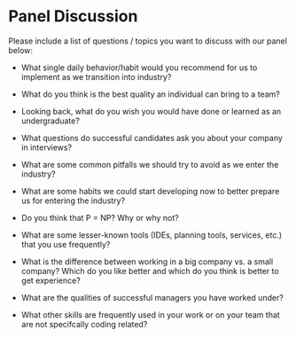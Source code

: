 # Panel Discussion

Please include a list of questions / topics you want to discuss with our panel below:

* What single daily behavior/habit would you recommend for us to implement as we transition into industry?
* What do you think is the best quality an individual can bring to a team?
* Looking back, what do you wish you would have done or learned as an undergraduate?
* What questions do successful candidates ask you about your company in interviews?
* What are some common pitfalls we should try to avoid as we enter the industry?
* What are some habits we could start developing now to better prepare us for entering the industry?
* Do you think that P = NP? Why or why not?
* What are some lesser-known tools (IDEs, planning tools, services, etc.) that you use frequently?

* What is the difference between working in a big company vs. a small company? Which do you like better and which do you think is better to get experience?
* What are the qualities of successful managers you have worked under?
* What other skills are frequently used in your work or on your team that are not specifcally coding related?
